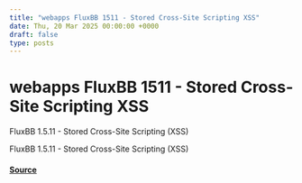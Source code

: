 ```yaml
---
title: "webapps FluxBB 1511 - Stored Cross-Site Scripting XSS"
date: Thu, 20 Mar 2025 00:00:00 +0000
draft: false
type: posts
---
```

# webapps FluxBB 1511 - Stored Cross-Site Scripting XSS





FluxBB 1.5.11 - Stored Cross-Site Scripting (XSS)

FluxBB 1.5.11 - Stored Cross-Site Scripting (XSS)

#### [Source](https://www.exploit-db.com/exploits/52090)

